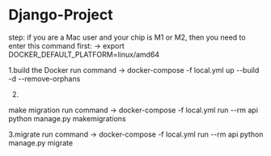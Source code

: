 # Django-Project
step:
if you are a Mac user and your chip is M1 or M2, then you need to enter this command first:
-> export DOCKER_DEFAULT_PLATFORM=linux/amd64

1.build the Docker
run command -> docker-compose -f local.yml up --build -d --remove-orphans

2.
make migration
run command -> docker-compose -f local.yml run --rm api python manage.py makemigrations

3.migrate
run command -> docker-compose -f local.yml run --rm api python manage.py migrate

